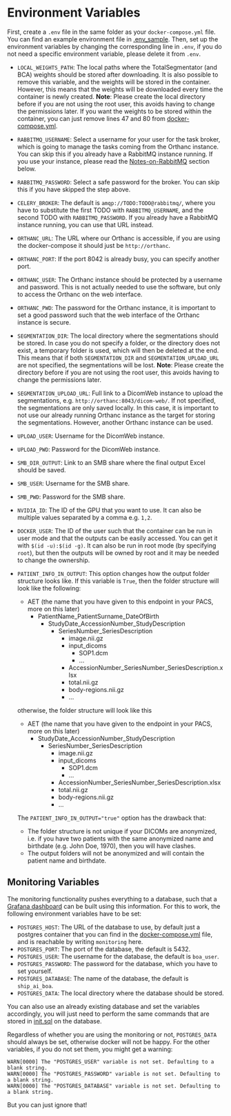 # Environment Variables
First, create a `.env` file in the same folder as your `docker-compose.yml` file. 
You can find an example environment file in [.env_sample](../.env_sample).
Then, set up the environment variables by changing the corresponding line in `.env`, if you do not need a specific environment variable, please delete it from `.env`. 

- `LOCAL_WEIGHTS_PATH`: The local paths where the TotalSegmentator (and BCA) weights should be stored after downloading. It is also possible to remove this variable, and the weights will be stored in the container. However, this means that the weights will be downloaded every time the container is newly created. **Note**: Please create the local directory before if you are not using the root user, this avoids having to change the permissions later. If you want the weights to be stored within the container, you can just remove lines 47 and 80 from [docker-compose.yml](./docker-compose.yml).
- `RABBITMQ_USERNAME`: Select a username for your user for the task broker, which is going to manage the tasks coming from the Orthanc instance. You can skip this if you already have a RabbitMQ instance running. If you use your instance, please read the [Notes-on-RabbitMQ](#Notes-on-RabbitMQ) section below.
- `RABBITMQ_PASSWORD`: Select a safe password for the broker. You can skip this if you have skipped the step above.
- `CELERY_BROKER`: The default is `amqp://TODO:TODO@rabbitmq/`, where you have to substitute the first TODO with `RABBITMQ_USERNAME`, and the second TODO with `RABBITMQ_PASSWORD`. If you already have a RabbitMQ instance running, you can use that URL instead.
- `ORTHANC_URL`: The URL where our Orthanc is accessible, if you are using the docker-compose it should just be `http://orthanc`.
- `ORTHANC_PORT`: If the port 8042 is already busy, you can specify another port.
- `ORTHANC_USER`: The Orthanc instance should be protected by a username and password. This is not actually needed to use the software, but only to access the Orthanc on the web interface.
- `ORTHANC_PWD`: The password for the Orthanc instance, it is important to set a good password such that the web interface of the Orthanc instance is secure.
- `SEGMENTATION_DIR`: The local directory where the segmentations should be stored. In case you do not specify a folder, or the directory does not exist, a temporary folder is used, which will then be deleted at the end. This means that if both `SEGMENTATION_DIR` and `SEGMENTATION_UPLOAD_URL` are not specified, the segmentations will be lost. **Note**: Please create the directory before if you are not using the root user, this avoids having to change the permissions later.
- `SEGMENTATION_UPLOAD_URL`: Full link to a DicomWeb instance to upload the segmentations, e.g. `http://orthanc:8043/dicom-web/`. If not specified, the segmentations are only saved locally. In this case, it is important to not use our already running Orthanc instance as the target for storing the segmentations. However, another Orthanc instance can be used.
- `UPLOAD_USER`: Username for the DicomWeb instance.
- `UPLOAD_PWD`: Password for the DicomWeb instance.
- `SMB_DIR_OUTPUT`: Link to an SMB share where the final output Excel should be saved.
- `SMB_USER`: Username for the SMB share.
- `SMB_PWD`: Password for the SMB share.
- `NVIDIA_ID`: The ID of the GPU that you want to use. It can also be multiple values separated by a comma e.g. `1,2`.
- `DOCKER_USER`: The ID of the user such that the container can be run in user mode and that the outputs can be easily accessed. You can get it with `$(id -u):$(id -g)`. It can also be run in root mode (by specifying `root`), but then the outputs will be owned by root and it may be needed to change the ownership.
- `PATIENT_INFO_IN_OUTPUT`: This option changes how the output folder structure looks like. If this variable is `True`, then the folder structure will look like the following:
   - AET (the name that you have given to this endpoint in your PACS, more on this later)
      - PatientName_PatientSurname_DateOfBirth
         - StudyDate_AccessionNumber_StudyDescription
            - SeriesNumber_SeriesDescription
               - image.nii.gz
               - input_dicoms
                  - SOP1.dcm
                  - ...
               - AccessionNumber_SeriesNumber_SeriesDescription.xlsx
               - total.nii.gz
               - body-regions.nii.gz
               - ...

   otherwise, the folder structure will look like this
   - AET (the name that you have given to the endpoint in your PACS, more on this later)
      - StudyDate_AccessionNumber_StudyDescription
        - SeriesNumber_SeriesDescription
            - image.nii.gz
            - input_dicoms
               - SOP1.dcm
               - ...
            - AccessionNumber_SeriesNumber_SeriesDescription.xlsx
            - total.nii.gz
            - body-regions.nii.gz
            - ...

   The `PATIENT_INFO_IN_OUTPUT="true"` option has the drawback that:
   - The folder structure is not unique if your DICOMs are anonymized, i.e. if you have two patients with the same anonymized name and birthdate (e.g. John Doe, 1970), then you will have clashes.
   - The output folders will not be anonymized and will contain the patient name and birthdate.

## Monitoring Variables
The monitoring functionality pushes everything to a database, such that a [Grafana dashboard](https://grafana.com/grafana/dashboards/) can be built using this information. For this to work, the following environment variables have to be set:
- `POSTGRES_HOST`: The URL of the database to use, by default just a postgres container that you can find in the [docker-compose.yml](../docker-compose.yml) file, and is reachable by writing `monitoring` here.
- `POSTGRES_PORT`: The port of the database, the default is 5432.
- `POSTGRES_USER`: The username for the database, the default is `boa_user`.
- `POSTGRES_PASSWORD`: The password for the database, which you have to set yourself.
- `POSTGRES_DATABASE`: The name of the database, the default is `ship_ai_boa`.
- `POSTGRES_DATA`: The local directory where the database should be stored.

You can also use an already existing database and set the variables accordingly, you will just need to perform the same commands that are stored in [init.sql](./init.sql) on the database.

Regardless of whether you are using the monitoring or not, `POSTGRES_DATA` should always be set, otherwise docker will not be happy.
For the other variables, if you do not set them, you might get a warning:
```
WARN[0000] The "POSTGRES_USER" variable is not set. Defaulting to a blank string.
WARN[0000] The "POSTGRES_PASSWORD" variable is not set. Defaulting to a blank string.
WARN[0000] The "POSTGRES_DATABASE" variable is not set. Defaulting to a blank string.
```
But you can just ignore that!
